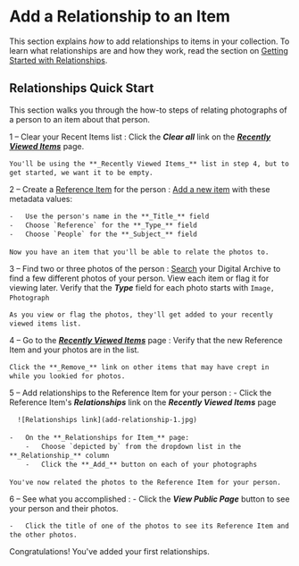 # Add a Relationship to an Item

This section explains *how* to add relationships to items in your collection.
To learn what relationships are and how they work, read the section on
[Getting Started with Relationships](/relationships/getting-started-relationships/).

## Relationships Quick Start

This section walks you through the how-to steps of relating photographs
of a person to an item about that person.

1 &ndash; Clear your Recent Items list
:   Click the **_Clear all_** link on the [**_Recently Viewed Items_**](/user/recently-viewed/#recently-viewed-items-page) page.
    
    You'll be using the **_Recently Viewed Items_** list in step 4, but to get started, we want it to be empty.

2 &ndash; Create a [Reference Item](/relationships/reference-items/#how-to-create-a-reference-item) for the person
:   [Add a new item](/archivist/items/#add-a-new-item) with these metadata values:

    -   Use the person's name in the **_Title_** field
    -   Choose `Reference` for the **_Type_** field
    -   Choose `People` for the **_Subject_** field

    Now you have an item that you'll be able to relate the photos to.

3 &ndash; Find two or three photos of the person
:   [Search](/user/how-to-search/) your Digital Archive to find a few different photos of your person.
    View each item or flag it for viewing later. Verify that the **_Type_** field
    for each photo starts with `Image, Photograph`

    As you view or flag the photos, they'll get added to your recently viewed items list.

4 &ndash; Go to the [**_Recently Viewed Items_**](/user/recently-viewed/#recently-viewed-items-page) page
:   Verify that the new Reference Item and your photos are in the list.

    Click the **_Remove_** link on other items that may have crept in while you lookied for photos.

5 &ndash; Add relationships to the Reference Item for your person
:   -   Click the Reference Item's **_Relationships_** link on the **_Recently Viewed Items_** page

      ![Relationships link](add-relationship-1.jpg)

    -   On the **_Relationships for Item_** page:
        -   Choose `depicted by` from the dropdown list in the **_Relationship_** column
        -   Click the **_Add_** button on each of your photographs

    You've now related the photos to the Reference Item for your person.        

6 &ndash; See what you accomplished
:   -   Click the **_View Public Page_** button to see your person and their photos.

    -   Click the title of one of the photos to see its Reference Item and the other photos.      

Congratulations! You've added your first relationships.